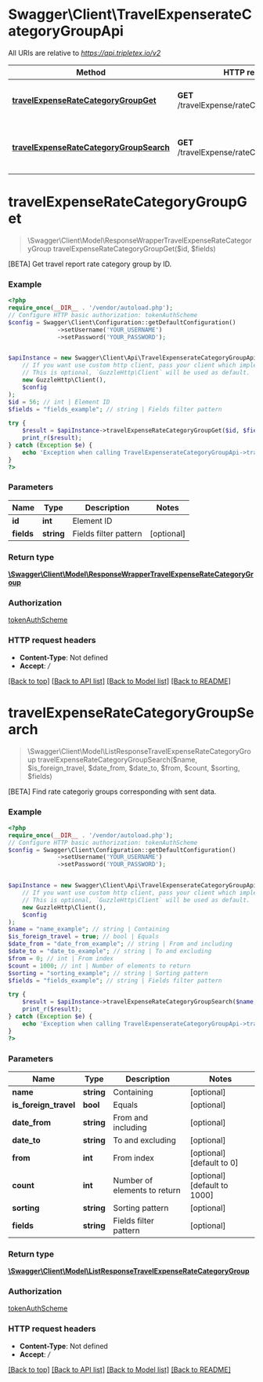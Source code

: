 # Swagger\Client\TravelExpenserateCategoryGroupApi

All URIs are relative to *https://api.tripletex.io/v2*

Method | HTTP request | Description
------------- | ------------- | -------------
[**travelExpenseRateCategoryGroupGet**](TravelExpenserateCategoryGroupApi.md#travelexpenseratecategorygroupget) | **GET** /travelExpense/rateCategoryGroup/{id} | [BETA] Get travel report rate category group by ID.
[**travelExpenseRateCategoryGroupSearch**](TravelExpenserateCategoryGroupApi.md#travelexpenseratecategorygroupsearch) | **GET** /travelExpense/rateCategoryGroup | [BETA] Find rate categoriy groups corresponding with sent data.

# **travelExpenseRateCategoryGroupGet**
> \Swagger\Client\Model\ResponseWrapperTravelExpenseRateCategoryGroup travelExpenseRateCategoryGroupGet($id, $fields)

[BETA] Get travel report rate category group by ID.

### Example
```php
<?php
require_once(__DIR__ . '/vendor/autoload.php');
// Configure HTTP basic authorization: tokenAuthScheme
$config = Swagger\Client\Configuration::getDefaultConfiguration()
              ->setUsername('YOUR_USERNAME')
              ->setPassword('YOUR_PASSWORD');


$apiInstance = new Swagger\Client\Api\TravelExpenserateCategoryGroupApi(
    // If you want use custom http client, pass your client which implements `GuzzleHttp\ClientInterface`.
    // This is optional, `GuzzleHttp\Client` will be used as default.
    new GuzzleHttp\Client(),
    $config
);
$id = 56; // int | Element ID
$fields = "fields_example"; // string | Fields filter pattern

try {
    $result = $apiInstance->travelExpenseRateCategoryGroupGet($id, $fields);
    print_r($result);
} catch (Exception $e) {
    echo 'Exception when calling TravelExpenserateCategoryGroupApi->travelExpenseRateCategoryGroupGet: ', $e->getMessage(), PHP_EOL;
}
?>
```

### Parameters

Name | Type | Description  | Notes
------------- | ------------- | ------------- | -------------
 **id** | **int**| Element ID |
 **fields** | **string**| Fields filter pattern | [optional]

### Return type

[**\Swagger\Client\Model\ResponseWrapperTravelExpenseRateCategoryGroup**](../Model/ResponseWrapperTravelExpenseRateCategoryGroup.md)

### Authorization

[tokenAuthScheme](../../README.md#tokenAuthScheme)

### HTTP request headers

 - **Content-Type**: Not defined
 - **Accept**: */*

[[Back to top]](#) [[Back to API list]](../../README.md#documentation-for-api-endpoints) [[Back to Model list]](../../README.md#documentation-for-models) [[Back to README]](../../README.md)

# **travelExpenseRateCategoryGroupSearch**
> \Swagger\Client\Model\ListResponseTravelExpenseRateCategoryGroup travelExpenseRateCategoryGroupSearch($name, $is_foreign_travel, $date_from, $date_to, $from, $count, $sorting, $fields)

[BETA] Find rate categoriy groups corresponding with sent data.

### Example
```php
<?php
require_once(__DIR__ . '/vendor/autoload.php');
// Configure HTTP basic authorization: tokenAuthScheme
$config = Swagger\Client\Configuration::getDefaultConfiguration()
              ->setUsername('YOUR_USERNAME')
              ->setPassword('YOUR_PASSWORD');


$apiInstance = new Swagger\Client\Api\TravelExpenserateCategoryGroupApi(
    // If you want use custom http client, pass your client which implements `GuzzleHttp\ClientInterface`.
    // This is optional, `GuzzleHttp\Client` will be used as default.
    new GuzzleHttp\Client(),
    $config
);
$name = "name_example"; // string | Containing
$is_foreign_travel = true; // bool | Equals
$date_from = "date_from_example"; // string | From and including
$date_to = "date_to_example"; // string | To and excluding
$from = 0; // int | From index
$count = 1000; // int | Number of elements to return
$sorting = "sorting_example"; // string | Sorting pattern
$fields = "fields_example"; // string | Fields filter pattern

try {
    $result = $apiInstance->travelExpenseRateCategoryGroupSearch($name, $is_foreign_travel, $date_from, $date_to, $from, $count, $sorting, $fields);
    print_r($result);
} catch (Exception $e) {
    echo 'Exception when calling TravelExpenserateCategoryGroupApi->travelExpenseRateCategoryGroupSearch: ', $e->getMessage(), PHP_EOL;
}
?>
```

### Parameters

Name | Type | Description  | Notes
------------- | ------------- | ------------- | -------------
 **name** | **string**| Containing | [optional]
 **is_foreign_travel** | **bool**| Equals | [optional]
 **date_from** | **string**| From and including | [optional]
 **date_to** | **string**| To and excluding | [optional]
 **from** | **int**| From index | [optional] [default to 0]
 **count** | **int**| Number of elements to return | [optional] [default to 1000]
 **sorting** | **string**| Sorting pattern | [optional]
 **fields** | **string**| Fields filter pattern | [optional]

### Return type

[**\Swagger\Client\Model\ListResponseTravelExpenseRateCategoryGroup**](../Model/ListResponseTravelExpenseRateCategoryGroup.md)

### Authorization

[tokenAuthScheme](../../README.md#tokenAuthScheme)

### HTTP request headers

 - **Content-Type**: Not defined
 - **Accept**: */*

[[Back to top]](#) [[Back to API list]](../../README.md#documentation-for-api-endpoints) [[Back to Model list]](../../README.md#documentation-for-models) [[Back to README]](../../README.md)

